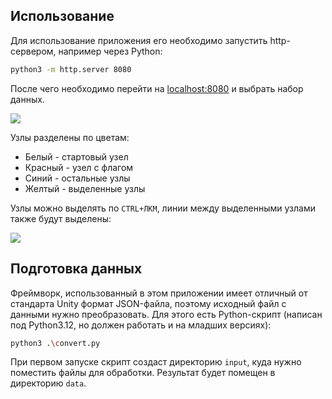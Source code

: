 ## Использование

Для использование приложения его необходимо запустить http-сервером, например через Python:
``` bash
python3 -m http.server 8080
```
После чего необходимо перейти на [localhost:8080](http://localhost:8080) и выбрать набор данных.

<img src=https://i.imgur.com/ZJnnVib.png>

Узлы разделены по цветам: 
- Белый - стартовый узел
- Красный - узел с флагом
- Синий - остальные узлы
- Желтый - выделенные узлы

Узлы можно выделять по `CTRL+ЛКМ`, линии между выделенными узлами также будут выделены:

<img src=https://i.imgur.com/Gi5qnjR.png>

## Подготовка данных

Фреймворк, использованный в этом приложении имеет отличный от стандарта Unity формат JSON-файла, поэтому исходный файл с данными нужно преобразовать. Для этого есть Python-скрипт (написан под Python3.12, но должен работать и на младших версиях):
``` bash
python3 .\convert.py
```

При первом запуске скрипт создаст директорию `input`, куда нужно поместить файлы для обработки. Результат будет помещен в директорию `data`.
